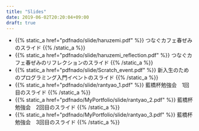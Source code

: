 ```yaml
---
title: "Slides"
date: 2019-06-02T20:20:04+09:00
draft: true
---
```


- {{% static_a href="pdfnado/slide/haruzemi.pdf" %}} つなぐカフェ春ぜみのスライド {{% /static_a %}}
- {{% static_a href="pdfnado/slide/haruzemi_reflection.pdf" %}} つなぐカフェ春ぜみのリフレクションのスライド {{% /static_a %}}
- {{% static_a href="pdfnado/slide/Scratch_event.pdf" %}} 新入生のためのプログラミング入門イベントのスライド {{% /static_a %}}
- {{% static_a href="pdfnado/slide/rantyao_1.pdf" %}} 藍橋杯勉強会　1回目のスライド {{% /static_a %}}
- {{% static_a href="pdfnado/MyPortfolio/slide/rantyao_2.pdf" %}} 藍橋杯勉強会　2回目のスライド {{% /static_a %}}
- {{% static_a href="pdfnado/MyPortfolio/slide/rantyao_3.pdf" %}} 藍橋杯勉強会　3回目のスライド {{% /static_a %}}
